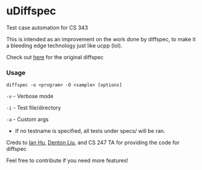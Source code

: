 # uDiffspec

Test case automation for CS 343

This is intended as an improvement on the work done by diffspec, to make it a bleeding
edge technology just like ucpp (lol).

Check out [here](https://github.com/ian952/diffspec/blob/master/diffspec) for the original diffspec

### Usage
```
diffspec -o <program> -O <sample> [options]
```

`-v` - Verbose mode

`-i` - Test file/directory

`-a` - Custom args

- If no testname is specified, all tests under specs/ will be ran.


Creds to [Ian Hu](https://github.com/ian952), [Denton Liu](https://github.com/Denton-L), 
and CS 247 TA for providing the code for diffspec

Feel free to contribute if you need more features!
